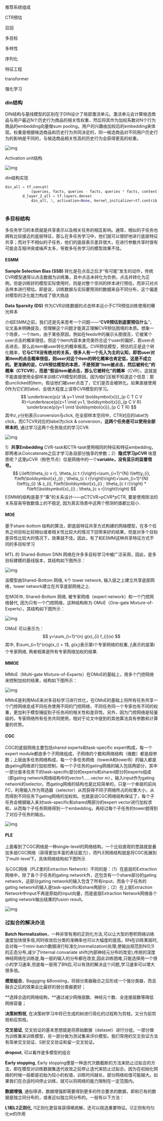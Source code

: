 推荐系统组成

CTR预估

召回

多目标

多样性

序列化

特征工程

transformer

强化学习

### din结构

DIN结构与基线模型的区别在于DIN设计了局部激活单元。激活单元会计算候选商品与用户最近N个历史行为商品的相关性权重，然后将其作为加权系数对N个行为商品的embedding向量做sum pooling。用户的兴趣由加权后的embedding来体现。权重是根据候选商品和历史行为共同决定的，同一候选商品对不同用户历史行为的影响是不同的，与候选商品相关性高的历史行为会获得更高的权重。

![img](../picture/21/v2-e16258fc999618d8fd1028e3e47b092f_1440w.jpg)

Activation unit结构

![img](../picture/21/v2-e0dd9a0e107105ab81bef1ebc802bedb_1440w.jpg)

din结构实现

```python
din_all = tf.concat(
            [queries, facts, queries - facts, queries * facts, context], axis=-1)
        d_layer_2_all = tf.layers.dense(
            din_all, 1, activation=None, kernel_initializer=tf.contrib.layers.variance_scaling_initializer(), name='f2_att' + stag)
        
```

### 多目标结构

多任务学习的本质就是共享表示以及相关任务的相互影响。通常，相似的子任务也拥有比较接近的底层特征，那么在多任务学习中，他们就可以很好地进行底层特征共享；而对于不相似的子任务，他们的底层表示差异很大，在进行参数共享时很有可能会互相冲突或噪声太多，导致多任务学习的模型效果不佳。

#### ESMM

**Sample Selection Bias (SSB)** 转化是在点击之后才“有可能”发生的动作，传统CVR模型通常以点击数据为训练集，其中点击未转化为负例，点击并转化为正例。但是训练好的模型实际使用时，则是对整个空间的样本进行预估，而非只对点击样本进行预估。即是说，训练数据与实际要预测的数据来自不同分布，这个偏差对模型的泛化能力构成了很大挑战

**Data Sparsity (DS)** 作为CVR训练数据的点击样本远小于CTR预估训练使用的曝光样本

介绍ESMM之前，我们还是先来思考一个问题——“**CVR预估到底要预估什么**”，论文虽未明确提及，但理解这个问题才能真正理解CVR预估困境的本质。想象一个场景，一个item，由于某些原因，例如在feeds中的展示头图很丑，它被某个user点击的概率很低，但这个item内容本身完美符合这个user的偏好，若user点击进去，那么此item被user转化的概率极高。CVR预估模型，预估的正是这个转化概率，**它与CTR没有绝对的关系，很多人有一个先入为主的认知，即若user对某item的点击概率很低，则user对这个item的转化概率也肯定低，这是不成立的。**更准确的说，**CVR预估模型的本质，不是预测“item被点击，然后被转化”的概率**（CTCVR）**，而是“假设item被点击，那么它被转化”的概率**（CVR）。这就是不能直接使用全部样本训练CVR模型的原因，因为咱们压根不知道这个信息：那些unclicked的item，假设他们被user点击了，它们是否会被转化。如果直接使用0作为它们的label，会很大程度上误导CVR模型的学习。
$$
\underbrace{p(z \& y=1 \mid \boldsymbol{x})}_{p C T C V R}=\underbrace{p(z=1 \mid y=1, \boldsymbol{x})}_{p C V R} \underbrace{p(y=1 \mid \boldsymbol{x})}_{p C T R}
$$
其中$z, y$分别表示conversion与click, 在全部样本空间中，CTR对应的label为click，而CTCVR对应的label为click & conversion，**这两个任务是可以使用全部样本的**, 通过学习这两个任务隐式的学习CVR.

![img](../picture/21/v2-d999a47e9ebfcc3fe1b61559b421e2c9_1440w.jpg)

1）**共享Embedding** CVR-task和CTR-task使用相同的特征和特征embedding，即两者从Concatenate之后才学习各自部分独享的参数；2）**隐式学习pCVR** 啥意思呢？这里pCVR（粉色节点）仅是网络中的一个**variable，没有显示的监督信号。**
$$
L\left(\theta_{c v r}, \theta_{c t r}\right)=\sum_{i=1}^{N} l\left(y_{i}, f\left(\boldsymbol{x}_{i} ; \theta_{c t r}\right)\right)+\sum_{i=1}^{N} l\left(y_{i} \& z_{i}, f\left(\boldsymbol{x}_{i} ; \theta_{c t r}\right) * f\left(\boldsymbol{x}_{i} ; \theta_{c v r}\right)\right)
$$
ESMM的结构是基于“乘”的关系设计——pCTCVR=pCVR*pCTR, 要是使用除法的关系容易导致数值上的不稳定, 因为真实场景中这两个预测的值都比较小.

#### MOE

基于share-bottom 结构的算法，即底层特征共享方式构建的网络模型，在多个任务之间目标比较相似或者相关性比较大的情况下回带来好的结果，但是对多个目标差异性比较大的情况下，效果就不佳。因此，有了和ESMM这种共享特征方式不同的多目标学习

MTL 的 Shared-Bottom DNN 网络在许多多目标学习中被广泛采用，因此，是多目标建模的基线版本，其结构如下图所示：

![img](../picture/21/v2-02ae2816c27412d0f94e5668662d20d7_1440w.jpg)

该模型由Shared-Bottom 网络, k个 tower network, 输入层之上建立共享底部网络，tower network建立在共享底部网络之上.

在MOE中, Shared-Bottom 网络, 被专家网络（expert network）和一个门控网络替代, 因为只有一个门控网络，这种结构称为 OMoE（One-gate Mixture-of-Experts），其结构如下图所示：

![img](../picture/21/v2-c3e114d72f0119518ccde203e87e28d1_1440w.jpg)

OMoE 可以表示为：
$$
y=\sum_{i=1}^{n} g(x)_{i} f_{i}(x)
$$
其中, $\sum_{i=1}^{n}g(x_i) = 1$​​, $g(x_i)$表示第i个专家网络的权重, $f_i$​​表示的是第i个专家网络, 两者相乘是所有专家网络加权的结果.

#### MMOE

MMoE（Multi-gate Mixture-of-Experts）在OMoE的基础上，用多个门控网络来控制加权的结果，结构如下图所示：

![img](../picture/21/v2-a819bf3b37b3741985df1b1038236d76_1440w.jpg)

MMoE是利用MoE来对多目标学习进行优化，在OMoE的基础上将所有任务共享一个门控网络变成不同任务使用不同的门控网络，不同任务同一个专家也有不同的权重，更加利于模型捕捉到子任务间的相关性和差异性。另外，因为门控网络是轻量级的，专家网络所有任务共同使用，相对于论文中提到的其他算法具有参数和计算量的优势。

#### CGC

CGC的底层网络主要包括shared experts和task-specific expert构成，每一个expert module都由多个子网络组成，子网络的个数和网络结构（维数）都是超参数；上层由多任务网络构成，每一个多任务网络（towerA和towerB）的输入都是由gating网络进行加权控制，每一个子任务的gating网络的输入包括两部分，其中一部分是本任务下的task-specific部分的experts和shared部分的experts组成（即gating network网络结构中的vector1……vector m），输入input作为gating network的selector。而gating网络的结构也是比较简单的，只是一个单层的前向FC，利用输入作为筛选器（selector）从而获得不同子网络所占的权重大小，从而得到不同任务下gating网络的加权和。也就是说CGC网络结构保证了，每个子任务会根据输入来对task-specific和shared两部分的expert vector进行加权求和，从而每个子任务网络得到一个embedding，再经过每个子任务的tower就得到了对应子任务的输出。

![img](../picture/21/v2-9e566b7a4ac725ef0a88e6998dd5ba25_1440w.jpg)

#### PLE

上面看到了CGC网络是一种single-level的网络结构，一个比较直观的思路就是叠加多层CGC网络（获得更加丰富的表征能力），而PLE网络结构就是将CGC拓展到了multi-level下。具体网络结构如下图所示

与CGC网络（PLE里的Extraction Network）不同的是：（1）在底层的Extraction网络中，除了各个子任务的gating network外，还包含有一个share部分的gating network，这部分gating network的输入包含了所有input，而各个子任务的gating network的输入是task-specific和share两部分；（2）在上层Extraction Network中input不再是原始的input向量，而是底层Extraction Network网络各个gating network输出结果的fusion result。

![img](../picture/21/v2-35e03180c0355ac0d091f11ac640bec2_1440w.jpg)

### 过拟合的解决办法

**Batch Normalization**，一种非常有用的正则化方法,可以让大型的卷积网络训练速度加快很多倍,同时收敛后分类的准确率也可以大幅度的提高。BN在训练某层时,会对每一个mini-batch数据进行标准化(normalization)处理,使输出规范到N(0,1)的正态分布,减少了Internal convariate shift(内部神经元分布的改变),传统的深度神经网络在训练是,每一层的输入的分布都在改变,因此训练困难,只能选择用一个很小的学习速率,但是每一层用了BN后,可以有效的解决这个问题,学习速率可以增大很多倍。

**模型组合**，Baggging &Boosting，将弱分类器融合之后形成一个强分类器，而且融合之后的效果会比最好的弱分类器更好；

**选择合适的网络结构，**通过减少网络层数、神经元个数、全连接层数等降低网络容量；

**决策树剪枝**, 在决策树学习中将已生成的树进行简化的过程称为剪枝。又分为前剪枝和后剪枝。

**交叉验证**, 交叉验证的基本思想就是将原始数据（dataset）进行分组，一部分做为训练集来训练模型，另一部分做为测试集来评价模型。我们常用的交叉验证方法有简单交叉验证、S折交叉验证和留一交叉验证。

**dropout**, 可以看作是多模型的组合

**Early stopping**, Early stopping便是一种迭代次数截断的方法来防止过拟合的方法，即在模型对训练数据集迭代收敛之前停止迭代来防止过拟合。因为在初始化网络的时候一般都是初始为较小的权值，训练时间越长，部分网络权值可能越大。如果我们在合适时间停止训练，就可以将网络的能力限制在一定范围内。

**数据增强**, 通俗得讲，数据增强即需要得到更多的符合要求的数据，即和已有的数据是独立同分布的，或者近似独立同分布的。一般有以下方法：

**L1和L2正则化**, l1正则化更容易获得稀疏解，还可以挑选重要特征。l2正则有均匀化w的作用